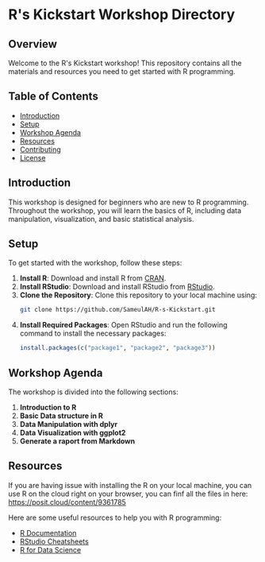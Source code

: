 # R's Kickstart Workshop Directory

## Overview
Welcome to the R's Kickstart workshop! This repository contains all the materials and resources you need to get started with R programming.

## Table of Contents
- [Introduction](#introduction)
- [Setup](#setup)
- [Workshop Agenda](#workshop-agenda)
- [Resources](#resources)
- [Contributing](#contributing)
- [License](#license)

## Introduction
This workshop is designed for beginners who are new to R programming. Throughout the workshop, you will learn the basics of R, including data manipulation, visualization, and basic statistical analysis.

## Setup
To get started with the workshop, follow these steps:
1. **Install R**: Download and install R from [CRAN](https://cran.r-project.org/).
2. **Install RStudio**: Download and install RStudio from [RStudio](https://www.rstudio.com/products/rstudio/download/).
3. **Clone the Repository**: Clone this repository to your local machine using:
   ```bash
   git clone https://github.com/SameulAH/R-s-Kickstart.git
   ```
4. **Install Required Packages**: Open RStudio and run the following command to install the necessary packages:
   ```R
   install.packages(c("package1", "package2", "package3"))
   ```

## Workshop Agenda
The workshop is divided into the following sections:
1. **Introduction to R**
2. **Basic Data structure in R**
3. **Data Manipulation with dplyr**
4. **Data Visualization with ggplot2**
5. **Generate a raport from Markdown**


## Resources
If you are having issue with installing the R on your local machine, you can use R on the cloud right on your browser, you can finf all the files in here:
https://posit.cloud/content/9361785

Here are some useful resources to help you with R programming:
- [R Documentation](https://www.rdocumentation.org/)
- [RStudio Cheatsheets](https://www.rstudio.com/resources/cheatsheets/)
- [R for Data Science](https://r4ds.had.co.nz/)

